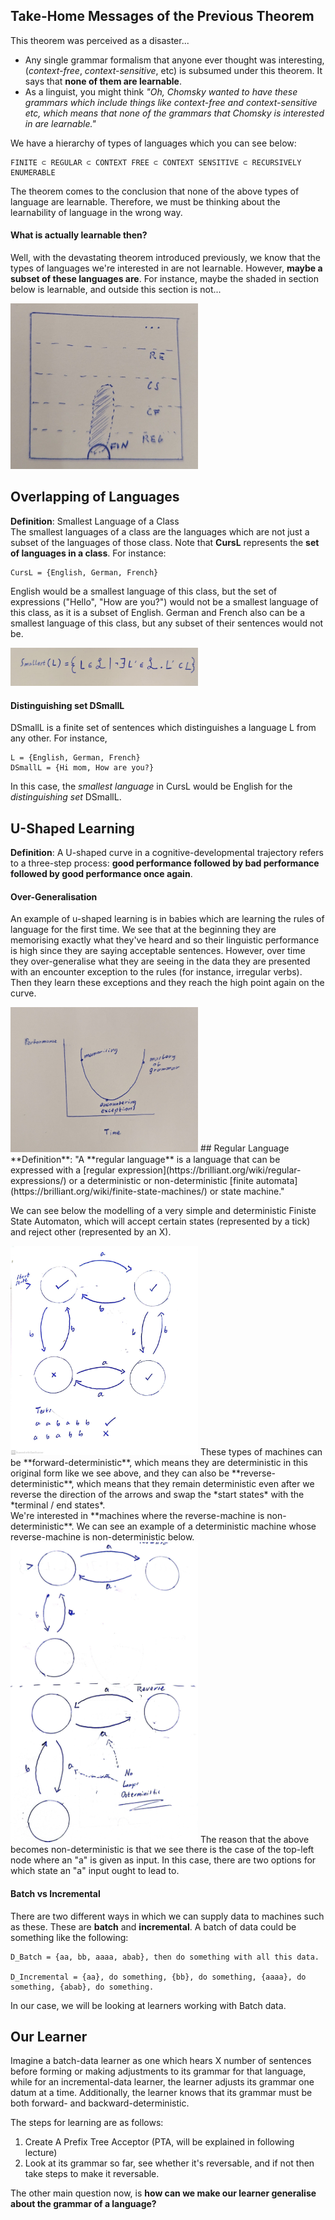 ## Take-Home Messages of the Previous Theorem
This theorem was perceived as a disaster...
  * Any single grammar formalism that anyone ever thought was interesting, (*context-free*, *context-sensitive*, etc) is subsumed under this theorem. It says that **none of them are learnable**.
  * As a linguist, you might think *"Oh, Chomsky wanted to have these grammars which include things like context-free and context-sensitive etc, which means that none of the grammars that Chomsky is interested in are learnable."*

We have a hierarchy of types of languages which you can see below:
```
FINITE ⊂ REGULAR ⊂ CONTEXT FREE ⊂ CONTEXT SENSITIVE ⊂ RECURSIVELY ENUMERABLE
```
The theorem comes to the conclusion that none of the above types of language are learnable. Therefore, we must be thinking about the learnability of language in the wrong way.

#### What is actually learnable then?
Well, with the devastating theorem introduced previously, we know that the types of languages we're interested in are not learnable. However, **maybe a subset of these languages are**. For instance, maybe the shaded in section below is learnable, and outside this section is not...

<img src="img/overlapping/possibly-learnable-grammars.png" alt="drawing" width="300"/>

## Overlapping of Languages

**Definition**: Smallest Language of a Class<br>
The smallest languages of a class are the languages which are not just a subset of the languages of those class. Note that **CursL** represents the **set of languages in a class**. For instance:
```
CursL = {English, German, French}
```
English would be a smallest language of this class, but the set of expressions ("Hello", "How are you?") would not be a smallest language of this class, as it is a subset of English. German and French also can be a smallest language of this class, but any subset of their sentences would not be.

<img src="img/overlapping/smallest-L.png" alt="drawing" width="300"/>

#### Distinguishing set DSmallL
DSmallL is a finite set of sentences which distinguishes a language L from any other. For instance,
```
L = {English, German, French}
DSmallL = {Hi mom, How are you?}
```
In this case, the *smallest language* in CursL would be English for the *distinguishing set* DSmallL.

## U-Shaped Learning
**Definition**: A U-shaped curve in a cognitive-developmental trajectory refers to a three-step process: **good performance followed by bad performance followed by good performance once again**.<br>

#### Over-Generalisation
An example of u-shaped learning is in babies which are learning the rules of language for the first time. We see that at the beginning they are memorising exactly what they've heard and so their linguistic performance is high since they are saying acceptable sentences. However, over time they over-generalise what they are seeing in the data they are presented with an encounter exception to the rules (for instance, irregular verbs). Then they learn these exceptions and they reach the high point again on the curve.

<img src="img/overlapping/U-curve.png" alt="drawing" width="300"/>
## Regular Language
**Definition**: "A **regular language** is a language that can be expressed with a [regular expression](https://brilliant.org/wiki/regular-expressions/) or a deterministic or non-deterministic [finite automata](https://brilliant.org/wiki/finite-state-machines/) or state machine."

We can see below the modelling of a very simple and deterministic Finiste State Automaton, which will accept certain states (represented by a tick) and reject other (represented by an X).

<img src="img/overlapping/FST-machine-basic.jpeg" alt="drawing" width="300"/>
These types of machines can be **forward-deterministic**, which means they are deterministic in this original form like we see above, and they can also be **reverse-deterministic**, which means that they remain deterministic even after we reverse the direction of the arrows and swap the *start states* with the *terminal / end states*.
<br>
We're interested in **machines where the reverse-machine is non-deterministic**. We can see an example of a deterministic machine whose reverse-machine is non-deterministic below.

<img src="img/overlapping/non-deterministic-example.jpeg" alt="drawing" width="300"/>
The reason that the above becomes non-deterministic is that we see there is the case of the top-left node where an "a" is given as input. In this case, there are two options for which state an "a" input ought to lead to.

#### Batch vs Incremental
There are two different ways in which we can supply data to machines such as these. These are **batch** and **incremental**. A batch of data could be something like the following:
```
D_Batch = {aa, bb, aaaa, abab}, then do something with all this data.

D_Incremental = {aa}, do something, {bb}, do something, {aaaa}, do something, {abab}, do something.

```

In our case, we will be looking at learners working with Batch data. 

## Our Learner
Imagine a batch-data learner as one which hears X number of sentences before forming or making adjustments to its grammar for that language, while for an incremental-data learner, the learner adjusts its grammar one datum at a time. Additionally, the learner knows that its grammar must be both forward- and backward-deterministic.

The steps for learning are as follows:
1. Create A Prefix Tree Acceptor (PTA, will be explained in following lecture)
2. Look at its grammar so far, see whether it's reversable, and if not then take steps to make it reversable.

The other main question now, is **how can we make our learner generalise about the grammar of a language?**
